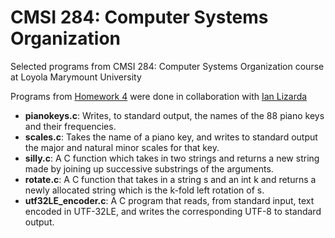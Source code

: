 # CMSI 284: Computer Systems Organization
Selected programs from CMSI 284: Computer Systems Organization course at Loyola Marymount University  

Programs from [Homework 4](https://github.com/dmoini/cmsi-284-computer-systems-organization/tree/master/Homework%204) were done in collaboration with [Ian Lizarda](https://github.com/ianlizzo)

- **pianokeys.c**: Writes, to standard output, the names of the 88 piano keys and their frequencies.
- **scales.c**: Takes the name of a piano key, and writes to standard output the major and natural minor scales for that key.
- **silly.c**: A C function which takes in two strings and returns a new string made by joining up successive substrings of the arguments.
- **rotate.c**: A C function that takes in a string s and an int k and returns a newly allocated string which is the k-fold left rotation of s.
- **utf32LE_encoder.c**: A C program that reads, from standard input, text encoded in UTF-32LE, and writes the corresponding UTF-8 to standard output.
